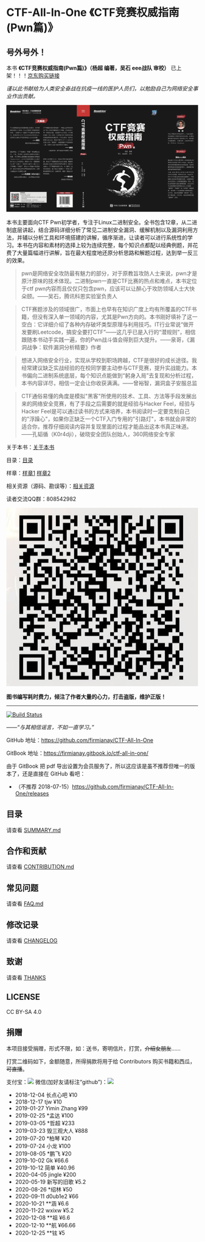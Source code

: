 # CTF-All-In-One 《CTF竞赛权威指南(Pwn篇)》

## 号外号外！

本书 **《CTF竞赛权威指南(Pwn篇)》（杨超 编著，吴石 eee战队 审校）** 已上架！！！[京东购买链接](https://item.jd.com/13041828.html)

*谨以此书献给为人类安全奋战在抗疫一线的医护人员们，以勉励自己为网络安全事业作出贡献。*

![img](./book/book.png)

本书主要面向CTF Pwn初学者，专注于Linux二进制安全。全书包含12章，从二进制底层讲起，结合源码详细分析了常见二进制安全漏洞、缓解机制以及漏洞利用方法，并辅以分析工具和环境搭建的讲解，循序渐进，让读者可以进行系统性的学习。本书在内容和素材的选择上较为连续完整，每个知识点都配以经典例题，并花费了大量篇幅进行讲解，旨在最大程度地还原分析思路和解题过程，达到举一反三的效果。

> pwn是网络安全攻防最有魅力的部分，对于原教旨攻防人士来说，pwn才是原汁原味的技术体现。二进制pwn一直是CTF比赛的热点和难点，本书定位于ctf pwn内容而且仅仅只包含pwn，应该可以让醉心于攻防领域人士大快朵颐。——吴石，腾讯科恩实验室负责人

> CTF赛题涉及的领域很广，市面上也早有在知识广度上均有所覆盖的CTF书籍，但没有深入单一领域的内容，尤其是Pwn方向的。本书刚好填补了这一空白：它详细介绍了各种内存破坏类型原理与利用技巧。IT行业常说“做开发要刷Leetcode，搞安全要打CTF”——这几乎已是入行的“潜规则”，相信跟随本书动手实践一遍，你的Pwn战斗值会得到巨大提升。——泉哥，《漏洞战争：软件漏洞分析精要》作者

> 想进入网络安全行业，实现从学校到职场跨越，CTF是很好的成长途径。我经常建议缺乏实战经验的在校同学要主动参与CTF竞赛，提升实战能力。本书偏向二进制系统底层，每个知识点能做到“躬身入局”去复现和分析过程，本书内容详尽，相信一定会让你收获满满。——曾裕智，漏洞盒子安服总监

> CTF通俗易懂的角度是模拟"黑客"所使用的技术、工具、方法等手段发展出来的网络安全竞赛，有了手段之后需要的就是经验与Hacker Feel，经验与Hacker Feel是可以通过读书的方式来培养，本书阅读时一定要克制自己的"浮躁心"，如果你正缺乏一个CTF入门专用的"引路灯"，本书就会非常的适合你，推荐仔细阅读内容并复现里面的过程才能品出这本书真正味道。——孔韬循（K0r4dji），破晓安全团队创始人，360网络安全专家

关于本书：[关于本书](./book/about.md)

目录：[目录](./book/catalog.pdf)

样章：[样章1](./book/demo1-pwn.pdf) [样章2](./book/demo2-angr.pdf)

相关资源（源码、勘误等）：[相关资源](https://github.com/firmianay/ctf-book)

读者交流QQ群：808542982

![img](./book/qqgroup.jpg)

**图书编写耗时费力，倾注了作者大量的心力，打击盗版，维护正版！**

---

[![Build Status](https://travis-ci.org/firmianay/CTF-All-In-One.svg?branch=master)](https://travis-ci.org/firmianay/CTF-All-In-One)

*——“与其相信谣言，不如一直学习。”*

GitHub 地址：<https://github.com/firmianay/CTF-All-In-One>

GitBook 地址：<https://firmianay.gitbook.io/ctf-all-in-one/>

由于 GitBook 把 pdf 导出设置为会员服务了，所以这应该是虽不推荐但唯一的版本了，还是直接在 GitHub 看吧：

- （不推荐 2018-07-15）<https://github.com/firmianay/CTF-All-In-One/releases>

## 目录

请查看 [SUMMARY.md](https://github.com/firmianay/CTF-All-In-One/blob/master/SUMMARY.md)

## 合作和贡献

请查看 [CONTRIBUTION.md](https://github.com/firmianay/CTF-All-In-One/blob/master/CONTRIBUTION.md)

## 常见问题

请查看 [FAQ.md](https://github.com/firmianay/CTF-All-In-One/blob/master/FAQ.md)

## 修改记录

请查看 [CHANGELOG](https://github.com/firmianay/CTF-All-In-One/blob/master/CHANGELOG)

## 致谢

请查看 [THANKS](./THANKS.md)

## LICENSE

CC BY-SA 4.0

## 捐赠

本项目接受捐赠，形式不限，如：送书，寄明信片，打赏，~~介绍女朋友~~……

打赏二维码如下，金额随意，所得捐款将用于给 Contributors 购买书籍和西瓜，~~可直播~~。

支付宝：![](https://github.com/firmianay/CTF-All-In-One/blob/master/myAlipay.jpg)
微信(加好友请标注“github”)：![](https://github.com/firmianay/CTF-All-In-One/blob/master/myWechat.jpg)

- 2018-12-04 长点心吧 ¥10
- 2018-12-17 tjw ¥10
- 2019-01-27 Yimin Zhang ¥99
- 2019-02-25 *孟达 ¥100
- 2019-03-05 *哲超 ¥233
- 2019-03-23 毁三观大人 ¥888
- 2019-07-20 *柏琴 ¥20
- 2019-07-24 小龙 ¥100
- 2019-08-05 *鹏飞 ¥20
- 2019-10-02 Gk ¥66.6
- 2019-10-12 简单 ¥40.96
- 2020-04-05 jingle ¥200
- 2020-05-19 新写的旧歌 ¥5.2
- 2020-08-26 *绍林 ¥50
- 2020-09-11 d0ub1e2 ¥66
- 2020-10-21 **涵 ¥6.6
- 2020-11-22 wxixw ¥5.2
- 2020-12-08 **祖 ¥6.6
- 2020-12-10 **航 ¥66.66
- 2020-12-25 **铉 ¥5
